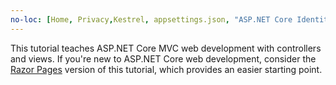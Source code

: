 ```yaml
---
no-loc: [Home, Privacy,Kestrel, appsettings.json, "ASP.NET Core Identity", cookie, Cookie, Blazor, "Blazor Server", "Blazor WebAssembly", "Identity", "Let's Encrypt", Razor, SignalR]
---
```

This tutorial teaches ASP.NET Core MVC web development with controllers and views. If you're new to ASP.NET Core web development, consider the [Razor Pages](xref:tutorials/razor-pages/razor-pages-start) version of this tutorial, which provides an easier starting point.
